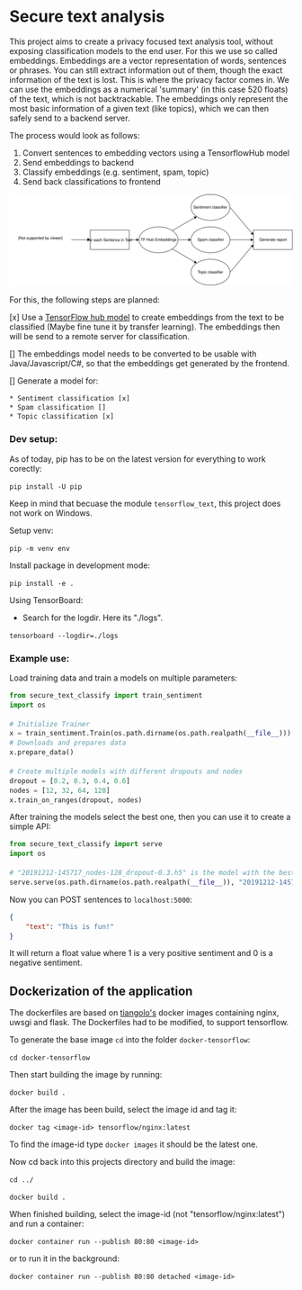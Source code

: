 # Secure text analysis

This project aims to create a privacy focused text analysis tool, without exposing classification models to the end user.
For this we use so called embeddings. 
Embeddings are a vector representation of words, sentences or phrases. You can still extract information 
out of them, though the exact information of the text is lost. This is where the privacy factor comes in. We can use
the embeddings as a numerical 'summary' (in this case 520 floats) of the text, which is not backtrackable. 
The embeddings only represent the most basic information of a given text (like topics), which we can then safely send to a 
backend server.

The process would look as follows:

1) Convert sentences to embedding vectors using a TensorflowHub model
2) Send embeddings to backend
3) Classify embeddings (e.g. sentiment, spam, topic)
4) Send back classifications to frontend


![Process](media/process.svg)

For this, the following steps are planned:

[x] Use a [TensorFlow hub model](https://tfhub.dev/google/universal-sentence-encoder-multilingual-large/2) to create embeddings from the text to be classified (Maybe fine tune it by transfer learning).
 The embeddings then will be send to a remote server for classification. 
 
[] The embeddings model needs to be converted to be usable with Java/Javascript/C#, so that the embeddings get
generated by the frontend.

[] Generate a model for:

    * Sentiment classification [x]
    * Spam classification []
    * Topic classification [x]
    

### Dev setup:

As of today, pip has to be on the latest version for everything to work corectly:

``pip install -U pip``

Keep in mind that becuase the module ``tensorflow_text``, this project does 
not work on Windows.

Setup venv:

```pip -m venv env```

Install package in development mode:

``pip install -e .``

Using TensorBoard:

* Search for the logdir. Here its "./logs".

``tensorboard --logdir=./logs``

### Example use:

Load training data and train a models on multiple parameters:


```python
from secure_text_classify import train_sentiment
import os

# Initialize Trainer
x = train_sentiment.Train(os.path.dirname(os.path.realpath(__file__)))
# Downloads and prepares data
x.prepare_data()

# Create multiple models with different dropouts and nodes
dropout = [0.2, 0.3, 0.4, 0.6]
nodes = [12, 32, 64, 128]
x.train_on_ranges(dropout, nodes)
```

After training the models select the best one, then you can 
use it to create a simple API:
```python 
from secure_text_classify import serve
import os

# "20191212-145717_nodes-128_dropout-0.3.h5" is the model with the best validation accuracy
serve.serve(os.path.dirname(os.path.realpath(__file__)), "20191212-145717_nodes-128_dropout-0.3.h5")
```

Now you can POST sentences to ``localhost:5000``:

```JSON
{
	"text": "This is fun!"
}
```
It will return a float value where 1 is a very positive sentiment and 0 is a negative sentiment. 

## Dockerization of the application

The dockerfiles are based on [tiangolo's](https://github.com/tiangolo) docker images
containing nginx, uwsgi and flask. The Dockerfiles had to be modified, to support tensorflow.

To generate the base image ``cd`` into the folder ``docker-tensorflow``:

``cd docker-tensorflow``

Then start building the image by running:

``docker build .``

After the image has been build, select the image id and tag it:

``docker tag <image-id> tensorflow/nginx:latest``

To find the image-id type ``docker images`` it should be the latest one.

Now cd back into this projects directory and build the image:

``cd ../``

``docker build .``

When finished building, select the image-id (not "tensorflow/nginx:latest") and run a container:

```docker container run --publish 80:80 <image-id>```

or to run it in the background:

``docker container run --publish 80:80 detached <image-id>``
